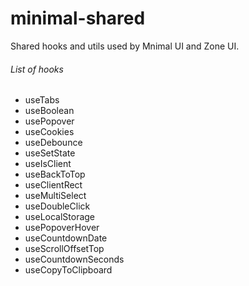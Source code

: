 # minimal-shared

Shared hooks and utils used by Mnimal UI and Zone UI.

###### List of hooks

- useTabs
- useBoolean
- usePopover
- useCookies
- useDebounce
- useSetState
- useIsClient
- useBackToTop
- useClientRect
- useMultiSelect
- useDoubleClick
- useLocalStorage
- usePopoverHover
- useCountdownDate
- useScrollOffsetTop
- useCountdownSeconds
- useCopyToClipboard
